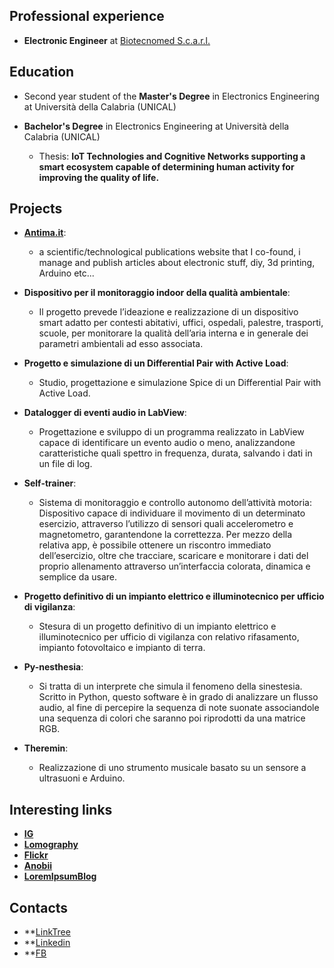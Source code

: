 ## Professional experience
- **Electronic Engineer** at [Biotecnomed S.c.a.r.l.](https://www.biotecnomed.it/)


## Education
- Second year student of the **Master's Degree** in Electronics Engineering at Università della Calabria (UNICAL)

- **Bachelor's Degree** in Electronics Engineering at Università della Calabria (UNICAL)
    - Thesis: __IoT Technologies and Cognitive Networks supporting a smart ecosystem capable of determining human activity for improving the quality of life.__


## Projects
- **[Antima.it](https://antima.it/)**:
    - a scientific/technological publications website that I co-found, i manage and publish articles about electronic stuff, diy, 3d printing, Arduino etc...

- **Dispositivo per il monitoraggio indoor della qualità ambientale**:
    - Il progetto prevede l’ideazione e realizzazione di un dispositivo smart adatto per contesti abitativi, uffici, ospedali, palestre, trasporti, scuole, per monitorare la qualità dell’aria interna e in generale dei parametri ambientali ad esso associata.

- **Progetto e simulazione di un Differential Pair with Active Load**:
    - Studio, progettazione e simulazione Spice di un Differential Pair with Active Load.

- **Datalogger di eventi audio in LabView**:
    - Progettazione e sviluppo di un programma realizzato in LabView capace di identificare un evento audio o meno, analizzandone caratteristiche quali spettro in frequenza, durata, salvando i dati in un file di log.

- **Self-trainer**:
    - Sistema di monitoraggio e controllo autonomo dell’attività motoria: Dispositivo capace di individuare il movimento di un determinato esercizio, attraverso l’utilizzo di sensori quali accelerometro e magnetometro, garantendone la correttezza. Per mezzo della relativa app, è possibile ottenere un riscontro immediato dell’esercizio, oltre che tracciare, scaricare e monitorare i dati del proprio allenamento attraverso un’interfaccia colorata, dinamica e semplice da usare.

- **Progetto definitivo di un impianto elettrico e illuminotecnico per ufficio di vigilanza**:
    - Stesura di un progetto definitivo di un impianto elettrico e illuminotecnico per ufficio di vigilanza con relativo rifasamento, impianto fotovoltaico e impianto di terra.

- **Py-nesthesia**:
    - Si tratta di un interprete che simula il fenomeno della sinestesia. Scritto in Python, questo software è in grado di analizzare un flusso audio, al fine di percepire la sequenza di note suonate associandole una sequenza di colori che saranno poi riprodotti da una matrice RGB.

- **Theremin**:
    - Realizzazione di uno strumento musicale basato su un sensore a ultrasuoni e Arduino.


## Interesting links
- **[IG](https://www.instagram.com/dean_supertramp/)**
- **[Lomography](https://www.lomography.com/homes/deansupertramp)**
- **[Flickr](https://www.flickr.com/photos/deansupertramp/)**
- **[Anobii](http://www.anobii.com/deandondan/profile)**
- **[LoremIpsumBlog](https://theloremipsumblog.wordpress.com/)**


## Contacts
- **[LinkTree](https://linktr.ee/dean_supertramp)
- **[Linkedin](https://www.linkedin.com/in/andrea-alecce/)
- **[FB](https://www.facebook.com/andrea.d.alecce)
